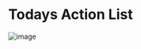 # Todays Action List
![image](https://github.com/user-attachments/assets/99d2c38f-2262-47e0-9c8a-1aea99d5f619)

